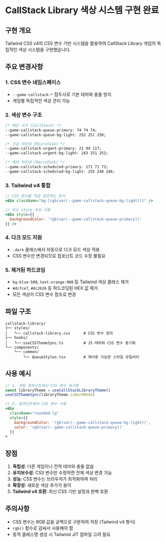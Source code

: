 # CallStack Library 색상 시스템 구현 완료

## 구현 개요
Tailwind CSS v4의 CSS 변수 기반 시스템을 활용하여 CallStack Library 게임의 독립적인 색상 시스템을 구현했습니다.

## 주요 변경사항

### 1. CSS 변수 네임스페이스
- `--game-callstack-*` 접두사로 기본 테마와 충돌 방지
- 게임별 독립적인 색상 관리 가능

### 2. 색상 변수 구조
```css
/* 메인 서가 (CallStack) */
--game-callstack-queue-primary: 74 74 74;
--game-callstack-queue-bg-light: 252 251 250;

/* 긴급 처리대 (MicroTask) */
--game-callstack-urgent-primary: 21 94 117;
--game-callstack-urgent-bg-light: 243 251 252;

/* 예약 처리대 (MacroTask) */
--game-callstack-scheduled-primary: 171 71 73;
--game-callstack-scheduled-bg-light: 255 248 246;
```

### 3. Tailwind v4 통합
```jsx
// CSS 변수를 직접 참조하는 방식
<div className="bg-[rgb(var(--game-callstack-queue-bg-light))]" />

// 또는 style 속성 사용
<div style={{ 
  backgroundColor: 'rgb(var(--game-callstack-queue-primary))' 
}} />
```

### 4. 다크 모드 지원
- `.dark` 클래스에서 자동으로 다크 모드 색상 적용
- CSS 변수만 변경되므로 컴포넌트 코드 수정 불필요

### 5. 제거된 하드코딩
- `bg-blue-500`, `text-orange-900` 등 Tailwind 색상 클래스 제거
- `#dcfce7`, `#dc2626` 등 하드코딩된 HEX 값 제거
- 모든 색상이 CSS 변수 참조로 변경

## 파일 구조
```
callstack-library/
├── styles/
│   └── callstack-library.css      # CSS 변수 정의
├── hooks/
│   └── useCSSThemeSync.ts         # JS 테마와 CSS 변수 동기화
└── components/
    └── common/
        └── QueueStyles.tsx        # 재사용 가능한 스타일 유틸리티
```

## 사용 예시
```jsx
// 1. 게임 컴포넌트에서 CSS 변수 동기화
const libraryTheme = useCallStackLibraryTheme()
useCSSThemeSync(libraryTheme.isDarkMode)

// 2. 컴포넌트에서 CSS 변수 사용
<div 
  className="rounded-lg"
  style={{ 
    backgroundColor: 'rgb(var(--game-callstack-queue-bg-light))',
    color: 'rgb(var(--game-callstack-queue-primary))'
  }}
>
```

## 장점
1. **독립성**: 다른 게임이나 전역 테마와 충돌 없음
2. **유지보수성**: CSS 변수만 수정하면 전체 색상 변경 가능
3. **성능**: CSS 변수는 브라우저가 최적화하여 처리
4. **확장성**: 새로운 색상 추가가 용이
5. **Tailwind v4 호환**: 최신 CSS 기반 설정과 완벽 호환

## 주의사항
- CSS 변수는 RGB 값을 공백으로 구분하여 저장 (Tailwind v4 형식)
- `rgb()` 함수로 감싸서 사용해야 함
- 동적 클래스명 생성 시 Tailwind JIT 컴파일 고려 필요